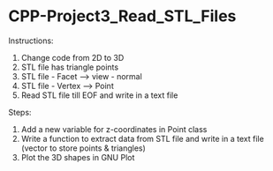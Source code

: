 # CPP-Project3_Read_STL_Files

Instructions: 
1. Change code from 2D to 3D
2. STL file has triangle points
3. STL file - Facet --> view - normal
4. STL file - Vertex --> Point
5. Read STL file till EOF and write in a text file

Steps:
1. Add a new variable for z-coordinates in Point class
2. Write a function to extract data from STL file and write in a text file (vector to store points & triangles)
3. Plot the 3D shapes in GNU Plot
